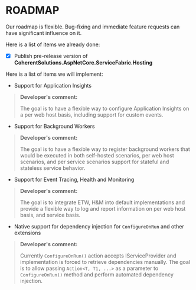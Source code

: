 # ROADMAP

Our roadmap is flexible. Bug-fixing and immediate feature requests can have significant influence on it.

Here is a list of items we already done:

- [x] Publish pre-release version of **CoherentSolutions.AspNetCore.ServiceFabric.Hosting**

Here is a list of items we will implement:

* Support for Application Insights 

> **Developer's comment:**
>
> The goal is to have a flexible way to configure Application Insights on a per web host basis, including support for custom events.

* Support for Background Workers
  
> **Developer's comment:**
>
> The goal is to have a flexible way to register background workers that would be executed in both self-hosted scenarios, per web host scenarios, and per service scenarios  support for stateful and stateless service behavior.

* Support for Event Tracing, Health and Monitoring
  
> **Developer's comment:**
>
> The goal is to integrate ETW, H&M into default implementations and provide a flexible way to log and report information on per web host basis, and service basis.

* Native support for dependency injection for `ConfigureOnRun` and other extensions

> **Developer's comment:**
>
> Currently `ConfigureOnRun()` action accepts IServiceProvider and implementation is forced to retrieve dependencies manually. The goal is to allow passing `Action<T, T1, ...>` as a parameter to `ConfigureOnRun()` method and perform automated dependency injection.